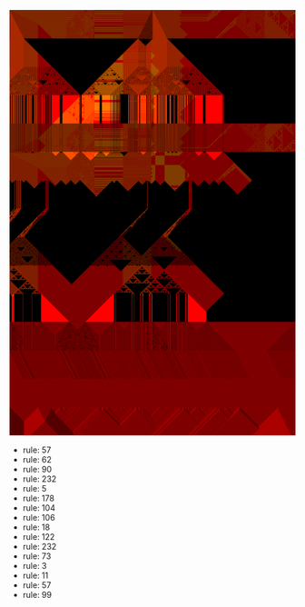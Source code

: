 ![photo](./output.png) 
 * rule: 57
* rule: 62
* rule: 90
* rule: 232
* rule: 5
* rule: 178
* rule: 104
* rule: 106
* rule: 18
* rule: 122
* rule: 232
* rule: 73
* rule: 3
* rule: 11
* rule: 57
* rule: 99
